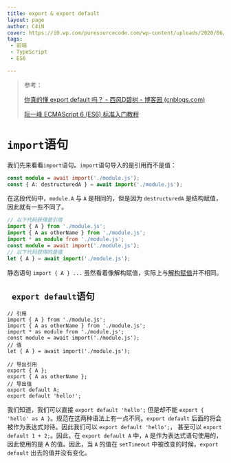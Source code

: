 ```yaml
---
title: export & export default
layout: page
author: C4iN
cover: https://i0.wp.com/puresourcecode.com/wp-content/uploads/2020/06/typescript-wallpaper.png?w=1920&ssl=1
tags:
 - 前端
 - TypeScript
 - ES6

---
```




> 参考：
>
> [你真的懂 export default 吗？ - 西风D碧树 - 博客园 (cnblogs.com)](https://www.cnblogs.com/everfind/p/export-default.html)
>
> [阮一峰 ECMAScript 6 (ES6) 标准入门教程](https://www.bookstack.cn/read/es6-3rd/spilt.6.docs-module.md)

# `import`语句

我们先来看看`import`语句。`import`语句导入的是引用而不是值：

```typescript
const module = await import('./module.js');
const { A: destructuredA } = await import('./module.js');
```

在这段代码中，`module.A` 与 `A` 是相同的，但是因为 `destructuredA` 是结构赋值，因此就有一些不同了。

```typescript
// 以下代码获得是引用
import { A } from './module.js';
import { A as otherName } from './module.js';
import * as module from './module.js';
const module = await import('./module.js');
// 以下代码获得的是值
let { A } = await import('./module.js');
```

静态语句 `import { A } ...` 虽然看着像解构赋值，实际上与[解构赋值](https://developer.mozilla.org/zh-CN/docs/Web/JavaScript/Reference/Operators/Destructuring_assignment)并不相同。

## ` export default`语句

```
// 引用
import { A } from './module.js';
import { A as otherName } from './module.js';
import * as module from './module.js';
const module = await import('./module.js');
// 值
let { A } = await import('./module.js');

// 导出引用
export { A };
export { A as otherName };
// 导出值
export default A;
export default 'hello!';
```

我们知道，我们可以直接 `export default 'hello';` 但是却不能 `export { 'hello' as A }`。规范在这两种语法上有一点不同。`export default` 后面的将会被作为表达式对待。因此我们可以 `export default 'hello';`， 甚至可以 `export default 1 + 2;`。因此，在 `export default A` 中，`A` 是作为表达式语句使用的，因此使用的是 A 的值。因此，当 `A` 的值在 `setTimeout` 中被改变的时候，`export default` 出去的值并没有变化。